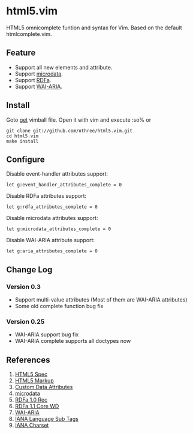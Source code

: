 # html5.vim

HTML5 omnicomplete funtion and syntax for Vim.
Based on the default htmlcomplete.vim.

## Feature

- Support all new elements and attribute.
- Support [microdata][microdata].
- Support [RDFa][RDFa].
- Support [WAI-ARIA][aria].

## Install

Goto [get][html5.vim] vimball file. Open it with vim and execute :so%
or 

    git clone git://github.com/othree/html5.vim.git
    cd html5.vim
    make install

## Configure

Disable event-handler attributes support:

    let g:event_handler_attributes_complete = 0

Disable RDFa attributes support:

    let g:rdfa_attributes_complete = 0

Disable microdata attributes support:

    let g:microdata_attributes_complete = 0

Disable WAI-ARIA attribute support:

    let g:aria_attributes_complete = 0

## Change Log

### Version 0.3

- Support multi-value attributes (Most of them are WAI-ARIA attributes)
- Some old complete function bug fix

### Version 0.25

- WAI-ARIA support bug fix
- WAI-ARIA complete supports all doctypes now

## References
 
1. [HTML5 Spec][1]
2. [HTML5 Markup][2]
3. [Custom Data Attributes][3]
4. [microdata][4]
5. [RDFa 1.0 Rec][5]
6. [RDFa 1.1 Core WD][6]
7. [WAI-ARIA][7]
8. [IANA Language Sub Tags][8]
9. [IANA Charset][9]

[html5.vim]:http://www.vim.org/scripts/script.php?script_id=3236

[microdata]:http://dev.w3.org/html5/md/
[RDFa]:http://www.w3.org/TR/rdfa-syntax/
[aria]:http://www.w3.org/TR/wai-aria/

[1]:http://dev.w3.org/html5/spec/
[2]:http://dev.w3.org/html5/markup/
[3]:http://dev.w3.org/html5/spec/Overview.html#custom-data-attribute
[4]:http://dev.w3.org/html5/md/
[5]:http://www.w3.org/TR/rdfa-syntax/#a_xhtmlrdfa_dtd
[6]:http://www.w3.org/TR/rdfa-core/
[7]:http://www.w3.org/TR/wai-aria/
[8]:http://www.iana.org/assignments/language-subtag-registry
[9]:http://www.iana.org/assignments/character-sets 
